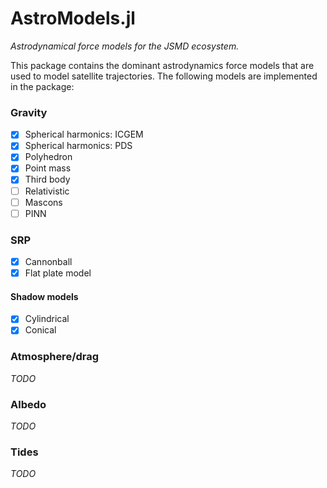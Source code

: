 # AstroModels.jl

_Astrodynamical force models for the JSMD ecosystem._

This package contains the dominant astrodynamics force models that are used to model satellite trajectories.
The following models are implemented in the package:

### Gravity
- [x] Spherical harmonics: ICGEM
- [x] Spherical harmonics: PDS
- [x] Polyhedron
- [x] Point mass
- [x] Third body
- [ ] Relativistic
- [ ] Mascons
- [ ] PINN

### SRP
- [x] Cannonball
- [x] Flat plate model

#### Shadow models
- [x] Cylindrical
- [x] Conical

### Atmosphere/drag

*TODO*

### Albedo 

*TODO*

### Tides 

*TODO*
